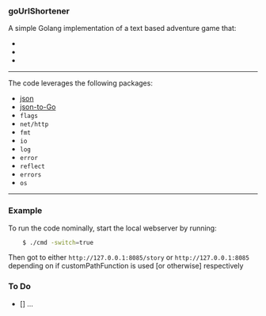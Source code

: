 ### goUrlShortener

A simple Golang implementation of a text based adventure game that:

* 
* 
* 

***

The code leverages the following packages:

* [json](https://golang.org/pkg/encoding/json/)
* [json-to-Go](https://mholt.github.io/json-to-go/)
* `flags`
* `net/http`
* `fmt`
* `io`
* `log`
* `error`
* `reflect`
* `errors`
* `os`


***

### Example
To run the code nominally, start the local webserver by running:
```bash
    $ ./cmd -switch=true
```
Then got to either `http://127.0.0.1:8085/story` or `http://127.0.0.1:8085` depending on if customPathFunction is used [or otherwise] respectively


### To Do

+ [] ... 
